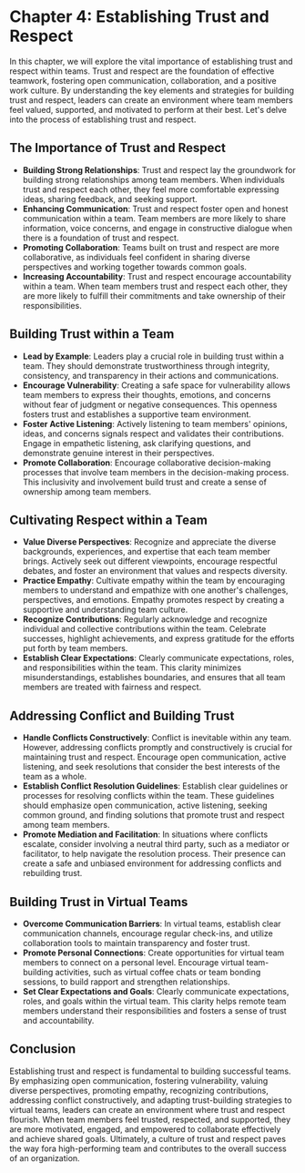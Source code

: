 Chapter 4: Establishing Trust and Respect
=========================================

In this chapter, we will explore the vital importance of establishing trust and respect within teams. Trust and respect are the foundation of effective teamwork, fostering open communication, collaboration, and a positive work culture. By understanding the key elements and strategies for building trust and respect, leaders can create an environment where team members feel valued, supported, and motivated to perform at their best. Let's delve into the process of establishing trust and respect.

The Importance of Trust and Respect
-----------------------------------

* **Building Strong Relationships**: Trust and respect lay the groundwork for building strong relationships among team members. When individuals trust and respect each other, they feel more comfortable expressing ideas, sharing feedback, and seeking support.
* **Enhancing Communication**: Trust and respect foster open and honest communication within a team. Team members are more likely to share information, voice concerns, and engage in constructive dialogue when there is a foundation of trust and respect.
* **Promoting Collaboration**: Teams built on trust and respect are more collaborative, as individuals feel confident in sharing diverse perspectives and working together towards common goals.
* **Increasing Accountability**: Trust and respect encourage accountability within a team. When team members trust and respect each other, they are more likely to fulfill their commitments and take ownership of their responsibilities.

Building Trust within a Team
----------------------------

* **Lead by Example**: Leaders play a crucial role in building trust within a team. They should demonstrate trustworthiness through integrity, consistency, and transparency in their actions and communications.
* **Encourage Vulnerability**: Creating a safe space for vulnerability allows team members to express their thoughts, emotions, and concerns without fear of judgment or negative consequences. This openness fosters trust and establishes a supportive team environment.
* **Foster Active Listening**: Actively listening to team members' opinions, ideas, and concerns signals respect and validates their contributions. Engage in empathetic listening, ask clarifying questions, and demonstrate genuine interest in their perspectives.
* **Promote Collaboration**: Encourage collaborative decision-making processes that involve team members in the decision-making process. This inclusivity and involvement build trust and create a sense of ownership among team members.

Cultivating Respect within a Team
---------------------------------

* **Value Diverse Perspectives**: Recognize and appreciate the diverse backgrounds, experiences, and expertise that each team member brings. Actively seek out different viewpoints, encourage respectful debates, and foster an environment that values and respects diversity.
* **Practice Empathy**: Cultivate empathy within the team by encouraging members to understand and empathize with one another's challenges, perspectives, and emotions. Empathy promotes respect by creating a supportive and understanding team culture.
* **Recognize Contributions**: Regularly acknowledge and recognize individual and collective contributions within the team. Celebrate successes, highlight achievements, and express gratitude for the efforts put forth by team members.
* **Establish Clear Expectations**: Clearly communicate expectations, roles, and responsibilities within the team. This clarity minimizes misunderstandings, establishes boundaries, and ensures that all team members are treated with fairness and respect.

Addressing Conflict and Building Trust
--------------------------------------

* **Handle Conflicts Constructively**: Conflict is inevitable within any team. However, addressing conflicts promptly and constructively is crucial for maintaining trust and respect. Encourage open communication, active listening, and seek resolutions that consider the best interests of the team as a whole.
* **Establish Conflict Resolution Guidelines**: Establish clear guidelines or processes for resolving conflicts within the team. These guidelines should emphasize open communication, active listening, seeking common ground, and finding solutions that promote trust and respect among team members.
* **Promote Mediation and Facilitation**: In situations where conflicts escalate, consider involving a neutral third party, such as a mediator or facilitator, to help navigate the resolution process. Their presence can create a safe and unbiased environment for addressing conflicts and rebuilding trust.

Building Trust in Virtual Teams
-------------------------------

* **Overcome Communication Barriers**: In virtual teams, establish clear communication channels, encourage regular check-ins, and utilize collaboration tools to maintain transparency and foster trust.
* **Promote Personal Connections**: Create opportunities for virtual team members to connect on a personal level. Encourage virtual team-building activities, such as virtual coffee chats or team bonding sessions, to build rapport and strengthen relationships.
* **Set Clear Expectations and Goals**: Clearly communicate expectations, roles, and goals within the virtual team. This clarity helps remote team members understand their responsibilities and fosters a sense of trust and accountability.

Conclusion
----------

Establishing trust and respect is fundamental to building successful teams. By emphasizing open communication, fostering vulnerability, valuing diverse perspectives, promoting empathy, recognizing contributions, addressing conflict constructively, and adapting trust-building strategies to virtual teams, leaders can create an environment where trust and respect flourish. When team members feel trusted, respected, and supported, they are more motivated, engaged, and empowered to collaborate effectively and achieve shared goals. Ultimately, a culture of trust and respect paves the way fora high-performing team and contributes to the overall success of an organization.
